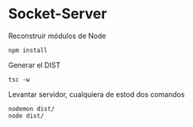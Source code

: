 
# Socket-Server

Reconstruir módulos de Node
````
npm install
````

Generar el DIST
````
tsc -w
````

Levantar servidor, cualquiera de estod dos comandos
````
nodemon dist/
node dist/
````